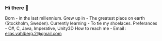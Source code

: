 ### Hi there 👋

Born - in the last millennium.
Grew up in - The greatest place on earth (Stockholm, Sweden).
Currently learning - To tie my shoelaces.
Preferances - C#, C, Java, Imperative, Unity3D
How to reach me - Email : elias.vahlberg.2@gmail.com 
